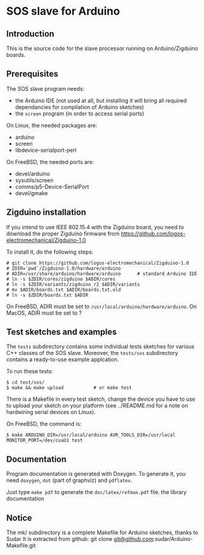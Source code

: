 SOS slave for Arduino
=====================

Introduction
------------

This is the source code for the slave processor running on
Arduino/Zigduino boards.


Prerequisites
-------------

The SOS slave program needs:
- the Arduino IDE (not used at all, but installing it will bring all
    required dependancies for compilation of Arduino sketches)
- the `screen` program (in order to access serial ports)


On Linux, the needed packages are:
- arduino
- screen
- libdevice-serialport-perl

On FreeBSD, the needed ports are:
- devel/arduino
- sysutils/screen
- comms/p5-Device-SerialPort
- devel/gmake

Zigduino installation
---------------------

If you intend to use IEEE 802.15.4 with the Zigduino board, you
need to download the proper Zigduino firmware from
https://github.com/logos-electromechanical/Zigduino-1.0

To install it, do the following steps:

    # git clone https://github.com/logos-electromechanical/Zigduino-1.0
    # ZDIR=`pwd`/Zigduino-1.0/hardware/arduino
    # ADIR=/usr/share/arduino/hardware/arduino		# standard Arduino IDE
    # ln -s $ZDIR/cores/zigduino $ADIR/cores
    # ln -s $ZDIR/variants/zigduino_r2 $ADIR/variants
    # mv $ADIR/boards.txt $ADIR/boards.txt.old
    # ln -s $ZDIR/boards.txt $ADIR

On FreeBSD, ADIR must be set to `/usr/local/arduino/hardware/arduino`.
On MacOS, ADIR must be set to ?


Test sketches and examples
--------------------------

The `tests` subdirectory contains some individual tests sketches
for various C++ classes of the SOS slave. Moreover, the `tests/sos`
subdirectory contains a ready-to-use example applcation.

To run these tests:

    $ cd test/sos/
    $ make && make upload			# or make test

There is a Makefile in every test sketch, change the device you have to use 
to upload your sketch on your platform (see ../README.md for a note on
hardwiring serial devices on Linux).

On FreeBSD, the command is:

    $ make ARDUINO_DIR=/usr/local/arduino AVR_TOOLS_DIR=/usr/local MONITOR_PORT=/dev/cuaU1 test


Documentation
-------------

Program documentation is generated with Doxygen. To generate it, you need
`doxygen`, `dot` (part of graphviz) and `pdflatex`.

Just type `make pdf` to generate the `doc/latex/refman.pdf` file.
the library documentation


Notice
------

The mk/ subdirectory is a complete Makefile for Arduino sketches,
thanks to Sudar
It is extracted from github:
    git clone git@github.com:sudar/Arduino-Makefile.git
